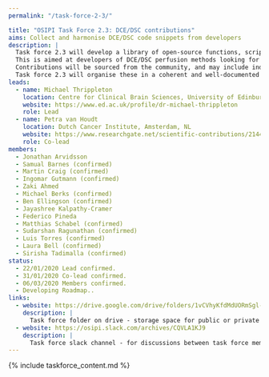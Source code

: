 ```yaml
---
permalink: "/task-force-2-3/"

title: "OSIPI Task Force 2.3: DCE/DSC contributions"
aims: Collect and harmonise DCE/DSC code snippets from developers
description: |
  Task force 2.3 will develop a library of open-source functions, scripts and pipelines for DCE/DSC perfusion imaging analysis. 
  This is aimed at developers of DCE/DSC perfusion methods looking for specific functionality or development templates, or who want to share their own in-house developments with others. 
  Contributions will be sourced from the community, and may include individual functions and more complete pipelines in various programming languages. 
  Task force 2.3 will organise these in a coherent and well-documented library structure as defined by task force 2.1, then identify and develop any missing functionality. 
leads:
  - name: Michael Thrippleton
    location: Centre for Clinical Brain Sciences, University of Edinburgh, UK
    website: https://www.ed.ac.uk/profile/dr-michael-thrippleton
    role: Lead
  - name: Petra van Houdt
    location: Dutch Cancer Institute, Amsterdam, NL
    website: https://www.researchgate.net/scientific-contributions/2144629837_Petra_J_van_Houdt
    role: Co-lead
members:
  - Jonathan Arvidsson
  - Samual Barnes (confirmed)
  - Martin Craig (confirmed)
  - Ingomar Gutmann (confirmed)
  - Zaki Ahmed
  - Michael Berks (confirmed)
  - Ben Ellingson (confirmed)
  - Jayashree Kalpathy-Cramer
  - Federico Pineda
  - Matthias Schabel (confirmed)
  - Sudarshan Ragunathan (confirmed)
  - Luis Torres (confirmed)
  - Laura Bell (confirmed)
  - Sirisha Tadimalla (confirmed)
status:
  - 22/01/2020 Lead confirmed.
  - 31/01/2020 Co-lead confirmed.
  - 06/03/2020 Members confirmed.
  - Developing Roadmap..
links:
  - website: https://drive.google.com/drive/folders/1vCVhyKfdMdUORmSgl-M7Du71qDjsRurc
    description: |
      Task force folder on drive - storage space for public or private documents developed by the task force.
  - website: https://osipi.slack.com/archives/CQVLA1KJ9
    description: |
      Task force slack channel - for discussions between task force members.
---
```


{% include taskforce_content.md %}
